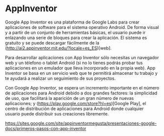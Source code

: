 # AppInventor

Google App Inventor es una plataforma de Google Labs para crear aplicaciones de software para el sistema operativo Android. De forma visual y a partir de un conjunto de herramientas básicas, el usuario puede ir enlazando una serie de bloques para crear la aplicación. El sistema es gratuito y se puede descargar fácilmente de la (http://ai2.appinventor.mit.edu/?locale=es_ES)[web]. 

Para desarrollar aplicaciones con App Inventor sólo necesitas un navegador web y un télefono o tablet Android (si no lo tienes podrás probar tus aplicaciones en un emulador que lleva incorporado en la propia web). App Inventor se basa en un servicio web que te permitirá almacenar tu trabajo y te ayudará a realizar un seguimiento de sus proyectos.


Con Google App Inventor, se espera un incremento importante en el número de aplicaciones para Android debido a dos grandes factores: la simplicidad de uso, que facilitará la aparición de un gran número de nuevas aplicaciones; y (https://play.google.com/store?hl=es)[Google Play], el centro de distribución de aplicaciones para Android donde cualquier usuario puede distribuir sus creaciones libremente.

https://sites.google.com/site/appinventormegusta/presentaciones-google-docs/primeros-pasos-con-app-inventor